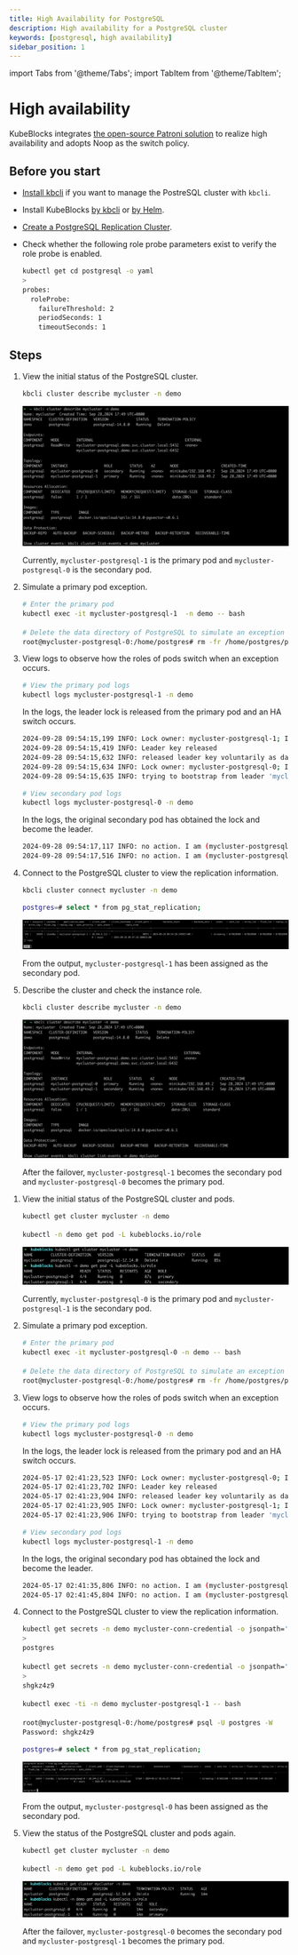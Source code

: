 ```yaml
---
title: High Availability for PostgreSQL
description: High availability for a PostgreSQL cluster
keywords: [postgresql, high availability]
sidebar_position: 1
---
```


import Tabs from '@theme/Tabs';
import TabItem from '@theme/TabItem';

# High availability

KubeBlocks integrates [the open-source Patroni solution](https://patroni.readthedocs.io/en/latest/) to realize high availability and adopts Noop as the switch policy.

## Before you start

* [Install kbcli](./../../installation/install-with-kbcli/install-kbcli.md) if you want to manage the PostreSQL cluster with `kbcli`.
* Install KubeBlocks [by kbcli](./../../installation/install-with-kbcli/install-kubeblocks-with-kbcli.md) or [by Helm](./../../installation/install-with-helm/install-kubeblocks.md).
* [Create a PostgreSQL Replication Cluster](./../cluster-management/create-and-connect-a-postgresql-cluster.md#create-a-postgresql-cluster).
* Check whether the following role probe parameters exist to verify the role probe is enabled.

    ```bash
    kubectl get cd postgresql -o yaml
    >
    probes:
      roleProbe:
        failureThreshold: 2
        periodSeconds: 1
        timeoutSeconds: 1
    ```

## Steps

<Tabs>

<TabItem value="kbcli" label="kbcli" default>

1. View the initial status of the PostgreSQL cluster.

   ```bash
   kbcli cluster describe mycluster -n demo
   ```

   ![PostgreSQL cluster original status](../../../img/pgsql-ha-before.png)

   Currently, `mycluster-postgresql-1` is the primary pod and `mycluster-postgresql-0` is the secondary pod.

2. Simulate a primary pod exception.

   ```bash
   # Enter the primary pod
   kubectl exec -it mycluster-postgresql-1  -n demo -- bash

   # Delete the data directory of PostgreSQL to simulate an exception
   root@mycluster-postgresql-0:/home/postgres# rm -fr /home/postgres/pgdata/pgroot/data
   ```

3. View logs to observe how the roles of pods switch when an exception occurs.

   ```bash
   # View the primary pod logs
   kubectl logs mycluster-postgresql-1 -n demo
   ```

   In the logs, the leader lock is released from the primary pod and an HA switch occurs.

   ```bash
   2024-09-28 09:54:15,199 INFO: Lock owner: mycluster-postgresql-1; I am mycluster-postgresql-1
   2024-09-28 09:54:15,419 INFO: Leader key released
   2024-09-28 09:54:15,632 INFO: released leader key voluntarily as data dir empty and currently leader
   2024-09-28 09:54:15,634 INFO: Lock owner: mycluster-postgresql-0; I am mycluster-postgresql-1
   2024-09-28 09:54:15,635 INFO: trying to bootstrap from leader 'mycluster-postgresql-0'
   ```

   ```bash
   # View secondary pod logs
   kubectl logs mycluster-postgresql-0 -n demo
   ```

   In the logs, the original secondary pod has obtained the lock and become the leader.

   ```bash
   2024-09-28 09:54:17,117 INFO: no action. I am (mycluster-postgresql-0), the leader with the lock
   2024-09-28 09:54:17,516 INFO: no action. I am (mycluster-postgresql-0), the leader with the lock

   ```

4. Connect to the PostgreSQL cluster to view the replication information.

   ```bash
   kbcli cluster connect mycluster -n demo
   ```

   ```bash
   postgres=# select * from pg_stat_replication;
   ```

   ![PostgreSQL replication info](../../../img/pgsql-ha-pg_stat_replication.png)

   From the output, `mycluster-postgresql-1` has been assigned as the secondary pod.

5. Describe the cluster and check the instance role.

   ```bash
   kbcli cluster describe mycluster -n demo
   ```

   ![PostgreSQL cluster status after HA](../../../img/pgsql-ha-after.png)

   After the failover, `mycluster-postgresql-1` becomes the secondary pod and `mycluster-postgresql-0` becomes the primary pod.

</TabItem>

<TabItem value="kubectl" label="kubectl">

1. View the initial status of the PostgreSQL cluster and pods.

   ```bash
   kubectl get cluster mycluster -n demo

   kubectl -n demo get pod -L kubeblocks.io/role
   ```

   ![PostgreSQL cluster original status](./../../../img/api-ha-pg-original-status.png)

   Currently, `mycluster-postgresql-0` is the primary pod and `mycluster-postgresql-1` is the secondary pod.

2. Simulate a primary pod exception.

   ```bash
   # Enter the primary pod
   kubectl exec -it mycluster-postgresql-0 -n demo -- bash

   # Delete the data directory of PostgreSQL to simulate an exception
   root@mycluster-postgresql-0:/home/postgres# rm -fr /home/postgres/pgdata/pgroot/data
   ```

3. View logs to observe how the roles of pods switch  when an exception occurs.

   ```bash
   # View the primary pod logs
   kubectl logs mycluster-postgresql-0 -n demo
   ```

   In the logs, the leader lock is released from the primary pod and an HA switch occurs.

   ```bash
   2024-05-17 02:41:23,523 INFO: Lock owner: mycluster-postgresql-0; I am mycluster-postgresql-0
   2024-05-17 02:41:23,702 INFO: Leader key released
   2024-05-17 02:41:23,904 INFO: released leader key voluntarily as data dir empty and currently leader
   2024-05-17 02:41:23,905 INFO: Lock owner: mycluster-postgresql-1; I am mycluster-postgresql-0
   2024-05-17 02:41:23,906 INFO: trying to bootstrap from leader 'mycluster-postgresql-1'
   ```

   ```bash
   # View secondary pod logs
   kubectl logs mycluster-postgresql-1 -n demo
   ```

   In the logs, the original secondary pod has obtained the lock and become the leader.

   ```bash
   2024-05-17 02:41:35,806 INFO: no action. I am (mycluster-postgresql-1), the leader with the lock
   2024-05-17 02:41:45,804 INFO: no action. I am (mycluster-postgresql-1), the leader with the lock
   ```

4. Connect to the PostgreSQL cluster to view the replication information.

   ```bash
   kubectl get secrets -n demo mycluster-conn-credential -o jsonpath='{.data.username}' | base64 -d
   >
   postgres

   kubectl get secrets -n demo mycluster-conn-credential -o jsonpath='{.data.password}' | base64 -d
   >
   shgkz4z9

   kubectl exec -ti -n demo mycluster-postgresql-1 -- bash

   root@mycluster-postgresql-0:/home/postgres# psql -U postgres -W
   Password: shgkz4z9
   ```

   ```bash
   postgres=# select * from pg_stat_replication;
   ```

   ![PostgreSQL replication info](./../../../img/api-ha-pg-replication-info.png)

   From the output, `mycluster-postgresql-0` has been assigned as the secondary pod.

5. View the status of the PostgreSQL cluster and pods again.

   ```bash
   kubectl get cluster mycluster -n demo

   kubectl -n demo get pod -L kubeblocks.io/role
   ```

   ![PostgreSQL cluster status after HA](./../../../img/api-ha-pg-after.png)

   After the failover, `mycluster-postgresql-0` becomes the secondary pod and `mycluster-postgresql-1` becomes the primary pod.

</TabItem>

</Tabs>
